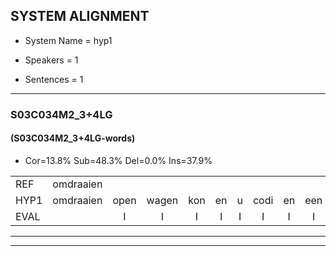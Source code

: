 
## SYSTEM ALIGNMENT

- System Name = hyp1

- Speakers = 1

- Sentences = 1

---

### S03C034M2_3+4LG

#### (S03C034M2_3+4LG-words)

- Cor=13.8%	Sub=48.3%	Del=0.0%	Ins=37.9%

|  |  |  |  |  |  |  |  |  |  |  |  |  |  |  |  |  |  |  |  |  |  |  |  |  |  |  |  |  |  |  |  |  |  |  |  |  |  |  |  |  |  |  |  |  |  |  |  |  |  |  |  |  |  |  |  |  |  |  |  |  |  |  |  |  |  |  |  |  |  |  |  |  |  |  |  |  |  |  |  |  |  |  |  |  |  |  |  |
|:--- |:---:|:---:|:---:|:---:|:---:|:---:|:---:|:---:|:---:|:---:|:---:|:---:|:---:|:---:|:---:|:---:|:---:|:---:|:---:|:---:|:---:|:---:|:---:|:---:|:---:|:---:|:---:|:---:|:---:|:---:|:---:|:---:|:---:|:---:|:---:|:---:|:---:|:---:|:---:|:---:|:---:|:---:|:---:|:---:|:---:|:---:|:---:|:---:|:---:|:---:|:---:|:---:|:---:|:---:|:---:|:---:|:---:|:---:|:---:|:---:|:---:|:---:|:---:|:---:|:---:|:---:|:---:|:---:|:---:|:---:|:---:|:---:|:---:|:---:|:---:|:---:|:---:|:---:|:---:|:---:|:---:|:---:|:---:|:---:|:---:|:---:|:---:|
| REF | omdraaien |  |  |  |  |  |  |  |  |  |  |  |  |  |  |  |  |  |  |  |  |  | poppenwagen | konijnenhok | konijnenhok | elastiekje | ruziemaken | * | teddybeer | dierentuin | paddenstoelen | verstoppertje | * | wasmachine | * | fototoestel | toiletpapier | * | vrachtwagen | buurmannen | vogelkooi | * | olifant | schommelen |  |  | iedereen | schoenenwinkel | knutselen | * | ophangen |  | verjaardag | sprookjesboek |  |  |  |  | tandenborstel | lucifer | slaapkamer | achterdeur | ziekenhuis |  | nieuwsgierig | afblijven | kabouter | * | washandje | * | * | * | * | sneeuwwitje | goeiendag | vakantie |  | limonade | autorijden | eindelijk | familie |  |  |  | * | * | chocolade |
| HYP1 | omdraaien | open | wagen | kon | en | u | codi | en | een | hop | el | was | te | kil | reuzie | maken | de | et | dibier | dieren | tuin | wat | dus | doelen | verstoptere | wan | was | machina | voeev | foodoustelv | toy | lec | u | alee | a | let | papier | vraagt | dwaagden | berman | vogelkooi | ollifant | olefant | schommelen | idereen | scchoenen | winkel | knut | zullen | op | ophangen | voor | verjaardag | sprookjesboek | dan | den | borstal | luk | kiffer | slaapkander | acht | derter | ziekenhuis | niew | hir | alblijven | kabouter | was | nwashandje | newend | wie | wietje | sneeu | wietje | goeiendag | vakantie | loman | do | autorijden | endelijk | familie | scho | sco | al | uh | de | chocolado |
| EVAL |  | I | I | I | I | I | I | I | I | I | I | I | I | I | I | I | I | I | I | I | I | I | S | S | S | S | S | S | S | S | S | S | S | S | S | S | S | S | S | S |  | S | S |  | I | I | S | S | S | S |  | I |  |  | I | I | I | I | S | S | S | S |  | I | S | S |  | S | S | S | S | S | S | S |  |  | I | S |  | S |  | I | I | I | S | S | S |
---

---
